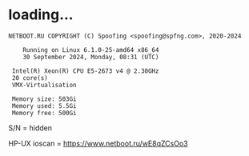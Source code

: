 # loading...
```
NETBOOT.RU COPYRIGHT (C) Spoofing <spoofing@spfng.com>, 2020-2024

	Running on Linux 6.1.0-25-amd64 x86_64
	30 September 2024, Monday, 08:31 (UTC)

 Intel(R) Xeon(R) CPU E5-2673 v4 @ 2.30GHz
 20 core(s)
 VMX-Virtualisation

 Memory size: 503Gi
 Memory used: 5.5Gi
 Memory free: 500Gi
```
S/N = hidden

HP-UX ioscan = https://www.netboot.ru/wE8qZCsOo3
